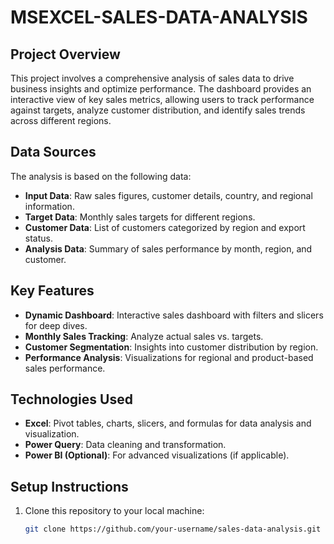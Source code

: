 # MSEXCEL-SALES-DATA-ANALYSIS
## Project Overview
This project involves a comprehensive analysis of sales data to drive business insights and optimize performance. The dashboard provides an interactive view of key sales metrics, allowing users to track performance against targets, analyze customer distribution, and identify sales trends across different regions.

## Data Sources
The analysis is based on the following data:
- **Input Data**: Raw sales figures, customer details, country, and regional information.
- **Target Data**: Monthly sales targets for different regions.
- **Customer Data**: List of customers categorized by region and export status.
- **Analysis Data**: Summary of sales performance by month, region, and customer.

## Key Features
- **Dynamic Dashboard**: Interactive sales dashboard with filters and slicers for deep dives.
- **Monthly Sales Tracking**: Analyze actual sales vs. targets.
- **Customer Segmentation**: Insights into customer distribution by region.
- **Performance Analysis**: Visualizations for regional and product-based sales performance.

## Technologies Used
- **Excel**: Pivot tables, charts, slicers, and formulas for data analysis and visualization.
- **Power Query**: Data cleaning and transformation.
- **Power BI (Optional)**: For advanced visualizations (if applicable).

## Setup Instructions
1. Clone this repository to your local machine:
   ```bash
   git clone https://github.com/your-username/sales-data-analysis.git
